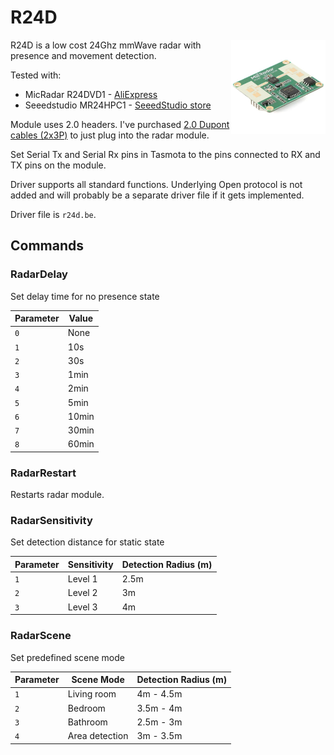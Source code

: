 # R24D

<img src="../img/r24d.jpg" align=right width=30%></img>

R24D is a low cost 24Ghz mmWave radar with presence and movement detection.

Tested with:
- MicRadar R24DVD1 - [AliExpress](https://s.click.aliexpress.com/e/_DEaKFRN)
- Seeedstudio MR24HPC1 - [SeeedStudio store](https://www.seeedstudio.com/24GHz-mmWave-Sensor-Human-Static-Presence-Module-Lite-p-5524.html)

Module uses 2.0 headers. I've purchased [2.0 Dupont cables (2x3P)](https://www.aliexpress.com/item/1005004327111557.html?aff_fcid=d990ff4f1a7a4e808378e32a40aecad3-1690136370877-04300-_DcwFFoX&tt=CPS_NORMAL&aff_fsk=_DcwFFoX&aff_platform=shareComponent-detail&sk=_DcwFFoX&aff_trace_key=d990ff4f1a7a4e808378e32a40aecad3-1690136370877-04300-_DcwFFoX&terminal_id=3f8c776975fd455ba956809c02d71a91&afSmartRedirect=y) to just plug into the radar module.

Set Serial Tx and Serial Rx pins in Tasmota to the pins connected to RX and TX pins on the module.

Driver supports all standard functions. Underlying Open protocol is not added and will probably be a separate driver file if it gets implemented.

Driver file is `r24d.be`.

## Commands

### RadarDelay

Set delay time for no presence state

| Parameter | Value | 
| :--- | --- | 
| `0` | None |
| `1` | 10s | 
| `2` | 30s | 
| `3` | 1min |
| `4` | 2min |
| `5` | 5min |
| `6` | 10min |
| `7` | 30min |
| `8` | 60min |

### RadarRestart

Restarts radar module.

### RadarSensitivity

Set detection distance for static state

| Parameter | Sensitivity | Detection Radius (m)
| :--- | --- | ---
| `1` | Level 1 | 2.5m
| `2` | Level 2 | 3m
| `3` | Level 3 | 4m

### RadarScene

Set predefined scene mode

| Parameter | Scene Mode | Detection Radius (m)
| :--- | --- | ---
| `1` | Living room | 4m - 4.5m
| `2` | Bedroom | 3.5m - 4m
| `3` | Bathroom | 2.5m - 3m
| `4` | Area detection | 3m - 3.5m